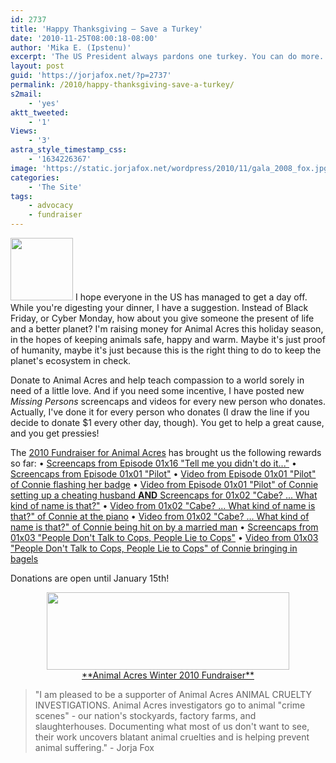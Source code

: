 ```yaml
---
id: 2737
title: 'Happy Thanksgiving — Save a Turkey'
date: '2010-11-25T08:00:18-08:00'
author: 'Mika E. (Ipstenu)'
excerpt: 'The US President always pardons one turkey. You can do more.'
layout: post
guid: 'https://jorjafox.net/?p=2737'
permalink: /2010/happy-thanksgiving-save-a-turkey/
s2mail:
    - 'yes'
aktt_tweeted:
    - '1'
Views:
    - '3'
astra_style_timestamp_css:
    - '1634226367'
image: 'https://static.jorjafox.net/wordpress/2010/11/gala_2008_fox.jpg'
categories:
    - 'The Site'
tags:
    - advocacy
    - fundraiser
---
```


<img src="//static.jorjafox.net/wordpress/2010/11/gala_2008_fox-100x100.jpg" alt="" title="gala_2008_fox" width="100" height="100" class="alignleft size-thumbnail wp-image-2682" /> I hope everyone in the US has managed to get a day off.  While you're digesting your dinner, I have a suggestion.  Instead of Black Friday, or Cyber Monday, how about you give someone the present of life and a better planet?  I'm raising money for Animal Acres this holiday season, in the hopes of keeping animals safe, happy and warm.  Maybe it's just proof of humanity, maybe it's just because this is the right thing to do to keep the planet's ecosystem in check.

Donate to Animal Acres and help teach compassion to a world sorely in need of a little love.  And if you need some incentive, I have posted new <em>Missing Persons</em> screencaps and videos for every new person who donates.  Actually, I've done it for every person who donates (I draw the line if you decide to donate $1 every other day, though).  You get to help a great cause, and you get pressies!

The <a href="https://jorjafox.net/blog/2010-fundraiser-for-animal-acres/">2010 Fundraiser for Animal Acres</a> has brought us the following rewards so far:
&bull; <a href="https://jorjafox.net/blog/incentive-missing-persons-01x16-screencaps/">Screencaps from Episode 01x16 "Tell me you didn't do it..."</a>
&bull; <a href="https://jorjafox.net/blog/incentive-missing-persons-01x01-pilot-screencaps/">Screencaps from Episode 01x01 "Pilot"</a>
&bull; <a href="https://jorjafox.net/blog/incentive-3-missing-persons-pilot-vid-clip/">Video from Episode 01x01 "Pilot" of Connie flashing her badge</a>
&bull;  <a href="https://jorjafox.net/blog/incentive-4-and-5-video-clip-01x01-and-screencaps-01x02/">Video from Episode 01x01 "Pilot" of Connie setting up a cheating husband **AND** Screencaps for 01x02 "Cabe? ... What kind of name is that?"</a>
&bull; <a href="https://jorjafox.net/blog/incentive-6-connie-plays-mozart-video-clip-01x02/">Video from 01x02 "Cabe? ... What kind of name is that?" of Connie at the piano</a>
&bull; <a href="https://jorjafox.net/blog/incentive-7-connie-gets-asked-on-a-date-01x02/">Video from 01x02 "Cabe? ... What kind of name is that?" of Connie being hit on by a married man</a>
&bull; <a href="https://jorjafox.net/blog/incentive-8-screencaps-for-missing-persons-01x03/">Screencaps from 01x03 "People Don't Talk to Cops, People Lie to Cops"</a>
&bull; <a href="https://jorjafox.net/blog/incentive-9-video-clip-for-missing-persons-01x03/">Video from 01x03 "People Don't Talk to Cops, People Lie to Cops" of Connie bringing in bagels</a>

Donations are open until January 15th!
<center><a href="http://www.crowdrise.com/jfo-animalacres2010/fundraiser/jorjafoxonline"><img src="//static.jorjafox.net/wordpress/2010/11/crowdrise.jpg" alt="" title="crowdrise" width="388" height="124" class="aligncenter size-full wp-image-2683" /><br />**Animal Acres Winter 2010 Fundraiser**</a></center>

<blockquote>"I am pleased to be a supporter of Animal Acres ANIMAL CRUELTY INVESTIGATIONS. Animal Acres investigators go to animal "crime scenes" - our nation's stockyards, factory farms, and slaughterhouses. Documenting what most of us don't want to see, their work uncovers blatant animal cruelties and is helping prevent animal suffering." - Jorja Fox </blockquote>
